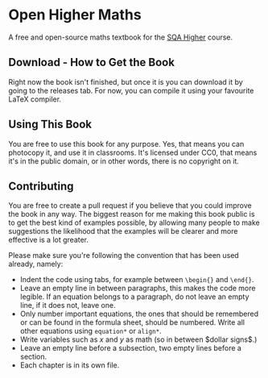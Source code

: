 # Open Higher Maths
A free and open-source maths textbook for the [SQA Higher](https://www.sqa.org.uk/sqa/47910.html) course.

## Download - How to Get the Book
Right now the book isn't finished, but once it is you can download it by going to the releases tab. For now, you can compile it using your favourite LaTeX compiler.

## Using This Book
You are free to use this book for any purpose. Yes, that means you can photocopy it, and use it in classrooms. It's licensed under CC0, that means it's in the public domain, or in other words, there is no copyright on it.

## Contributing
You are free to create a pull request if you believe that you could improve the book in any way. The biggest reason for me making this book public is to get the best kind of examples possible, by allowing many people to make suggestions the likelihood that the examples will be clearer and more effective is a lot greater.

Please make sure you're following the convention that has been used already, namely:
* Indent the code using tabs, for example between `\begin{}` and `\end{}`.
* Leave an empty line in between paragraphs, this makes the code more legible. If an equation belongs to a paragraph, do not leave an empty line, if it does not, leave one.
* Only number important equations, the ones that should be remembered or can be found in the formula sheet, should be numbered. Write all other equations using `equation*` or `align*`.
* Write variables such as $x$ and $y$ as math (so in between \$dollar signs\$.)
* Leave an empty line before a subsection, two empty lines before a section.
* Each chapter is in its own file.
